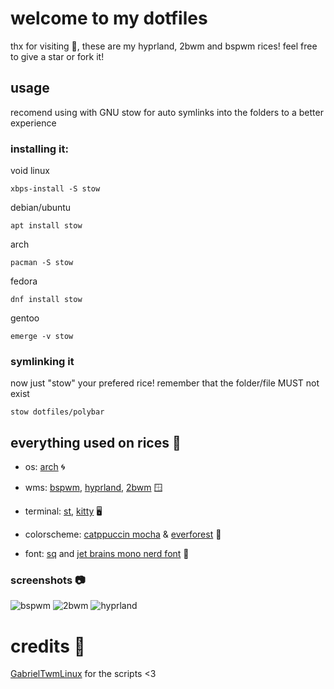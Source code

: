 # welcome to my dotfiles
thx for visiting 🩷, these are my hyprland, 2bwm and bspwm rices! feel free to give a star or fork it!

## usage
recomend using with GNU stow for auto symlinks into the folders to a better experience

### installing it:

void linux

```sh-session
xbps-install -S stow
```

debian/ubuntu

```sh-session
apt install stow
```

arch

```sh-session
pacman -S stow
```

fedora

```sh-session
dnf install stow
```

gentoo

```sh-session
emerge -v stow
```


### symlinking it 
now just "stow" your prefered rice! remember that the folder/file MUST not exist

```sh-session
stow dotfiles/polybar
```

## everything used on rices 🌊

+ os: [arch](archlinux.org) 🌀

+ wms: [bspwm](https://github.com/baskerville/bspwm), [hyprland](https://hyprland.org/), [2bwm](https://github.com/venam/2bwm) 🪟

+ terminal: [st](https://github.com/siduck/st), [kitty](https://sw.kovidgoyal.net/kitty/) 🖥️

+ colorscheme: [catppuccin mocha](https://github.com/catppuccin/catppuccin) & [everforest](https://github.com/sainnhe/everforest) 🎨

+ font: [sq](https://github.com/leahneukirchen/sq) and [jet brains mono nerd font](https://www.nerdfonts.com/) 🌟



### screenshots 📷
![bspwm](https://github.com/yusamock/dotfiles/assets/141967852/389ecaee-3758-4e21-abb7-e5ad51b03b2c)
![2bwm](https://www.reddit.com/r/unixporn/comments/1as7vfw/hyprland_comfy_blue/)
![hyprland](https://github.com/yusamock/dotfiles/assets/141967852/ae33d351-472c-4cb4-8f1d-e498d48ab0c7)



# credits 💌

[GabrielTwmLinux](https://github.com/GabrielTWMlinux) for the scripts <3
